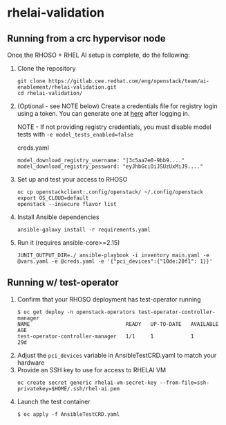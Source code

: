 # rhelai-validation

## Running from a crc hypervisor node
Once the RHOSO + RHEL AI setup is complete, do the following:

1. Clone the repository
    ```
    git clone https://gitlab.cee.redhat.com/eng/openstack/team/ai-enablement/rhelai-validation.git
    cd rhelai-validation/
    ```
1. (Optional - see NOTE below) Create a credentials file for registry login using a token. You can generate one at [here](https://access.redhat.com/terms-based-registry/) after logging in.

    NOTE - If not providing registry credentials, you must disable model tests with `-e model_tests_enabled=false`

    creds.yaml
    ```
    model_download_registry_username: "|3c5aa7e0-9bb9...."
    model_download_registry_password: "eyJhbGciOiJSUzUxMiJ9...."
    ```
1. Set up and test your access to RHOSO
    ```
    oc cp openstackclient:.config/openstack/ ~/.config/openstack
    export OS_CLOUD=default
    openstack --insecure flavor list
    ```
1. Install Ansible dependencies
    ```
    ansible-galaxy install -r requirements.yaml
    ```
1. Run it (requires ansible-core>=2.15)
    ```
    JUNIT_OUTPUT_DIR=./ ansible-playbook -i inventory main.yaml -e @vars.yaml -e @creds.yaml -e '{"pci_devices":{"10de:20f1": 1}}'
    ```

## Running w/ test-operator

1. Confirm that your RHOSO deployment has test-operator running
    ```
    $ oc get deploy -n openstack-operators test-operator-controller-manager
    NAME                               READY   UP-TO-DATE   AVAILABLE   AGE
    test-operator-controller-manager   1/1     1            1           29d
    ```
1. Adjust the `pci_devices` variable in AnsibleTestCRD.yaml to match your hardware
1. Provide an SSH key to use for access to RHELAI VM
    ```
    oc create secret generic rhelai-vm-secret-key --from-file=ssh-privatekey=$HOME/.ssh/rhel-ai.pem
    ```
1. Launch the test container
    ```
    $ oc apply -f AnsibleTestCRD.yaml
    ```
